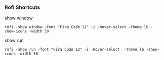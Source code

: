 ### Rofi Shortcuts
show window
```
rofi -show window -font "Fira Code 12" -i -hover-select -theme lb -show-icons -width 50
```
show run
```
rofi -show run -font "Fira Code 12" -i -hover-select  -theme lb -show-icons -width 50
```
